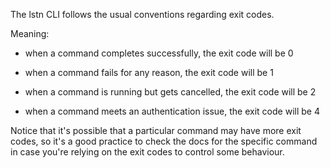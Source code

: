 The lstn CLI follows the usual conventions regarding exit codes.

Meaning:

* when a command completes successfully, the exit code will be 0

* when a command fails for any reason, the exit code will be 1

* when a command is running but gets cancelled, the exit code will be 2

* when a command meets an authentication issue, the exit code will be 4

Notice that it's possible that a particular command may have more exit codes,
so it's a good practice to check the docs for the specific command
in case you're relying on the exit codes to control some behaviour.
